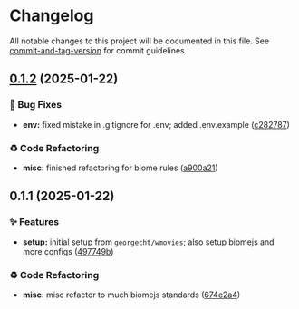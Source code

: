 # Changelog

All notable changes to this project will be documented in this file. See [commit-and-tag-version](https://github.com/absolute-version/commit-and-tag-version) for commit guidelines.

## [0.1.2](https://github.com/GeorgeCht/streamlite/compare/v0.1.1...v0.1.2) (2025-01-22)


### 🐛 Bug Fixes

* **env:** fixed mistake in .gitignore for .env; added .env.example ([c282787](https://github.com/GeorgeCht/streamlite/commit/c2827872237b4002f770c54efa3fda2002870931))


### ♻️ Code Refactoring

* **misc:** finished refactoring for biome rules ([a900a21](https://github.com/GeorgeCht/streamlite/commit/a900a21041f3a50ba114de0970b1b1e8fe63133a))

## 0.1.1 (2025-01-22)


### ✨ Features

* **setup:** initial setup from `georgecht/wmovies`; also setup biomejs and more configs ([497749b](https://github.com/GeorgeCht/streamlite/commit/497749b1a9752f619d0b61d68eaa051d24e84525))


### ♻️ Code Refactoring

* **misc:** misc refactor to much biomejs standards ([674e2a4](https://github.com/GeorgeCht/streamlite/commit/674e2a4348c90c680e959ad24653764536f94430))
